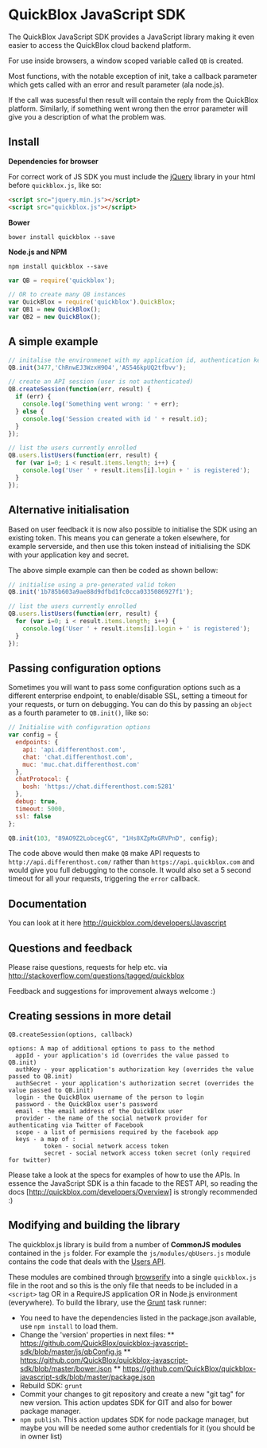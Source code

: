 QuickBlox JavaScript SDK
=================

The QuickBlox JavaScript SDK provides a JavaScript library making it even
easier to access the QuickBlox cloud backend platform.

For use inside browsers, a window scoped variable called `QB` is created.

Most functions, with the notable exception of init, take a callback
parameter which gets called with an error and result parameter (ala node.js).

If the call was sucessful then result will contain the reply from the
QuickBlox platform. Similarly, if something went wrong then the error
parameter will give you a description of what the problem was.

Install
----------------
**Dependencies for browser**

For correct work of JS SDK you must include the [jQuery](http://jquery.com/) library in your html before `quickblox.js`, like so:

```html
<script src="jquery.min.js"></script>
<script src="quickblox.js"></script>
```

**Bower**

```
bower install quickblox --save
```

**Node.js and NPM**

```
npm install quickblox --save
```

```javascript
var QB = require('quickblox');

// OR to create many QB instances
var QuickBlox = require('quickblox').QuickBlox;
var QB1 = new QuickBlox();
var QB2 = new QuickBlox();
```

A simple example
----------------

```javascript
// initalise the environmenet with my application id, authentication key and authentication secret
QB.init(3477,'ChRnwEJ3WzxH9O4','AS546kpUQ2tfbvv');

// create an API session (user is not authenticated)
QB.createSession(function(err, result) {
  if (err) { 
    console.log('Something went wrong: ' + err);
  } else {
    console.log('Session created with id ' + result.id);
  }
});

// list the users currently enrolled
QB.users.listUsers(function(err, result) {
  for (var i=0; i < result.items.length; i++) {
    console.log('User ' + result.items[i].login + ' is registered');
  }
});
```

Alternative initialisation
--------------------------

Based on user feedback it is now also possible to initialise the SDK using an existing token. This means you can generate a token elsewhere, for example serverside, and then use this token instead of initialising the SDK with your application key and secret.

The above simple example can then be coded as shown bellow:

```javascript
// initialise using a pre-generated valid token
QB.init('1b785b603a9ae88d9dfbd1fc0cca0335086927f1');

// list the users currently enrolled
QB.users.listUsers(function(err, result) {
  for (var i=0; i < result.items.length; i++) {
    console.log('User ' + result.items[i].login + ' is registered');
  }
});
````

Passing configuration options
----------------------

Sometimes you will want to pass some configuration options such as a different enterprise endpoint, to enable/disable SSL, setting a timeout for your requests, or turn on debugging. You can do this by passing an `object` as a fourth parameter to `QB.init()`, like so:

```javascript
// Initialise with configuration options
var config = {
  endpoints: {
    api: 'api.differenthost.com',
    chat: 'chat.differenthost.com',
    muc: 'muc.chat.differenthost.com'
  },
  chatProtocol: {
    bosh: 'https://chat.differenthost.com:5281'
  },
  debug: true,
  timeout: 5000,
  ssl: false
};

QB.init(103, "89AO9Z2LobcegCG", "1Hs8XZpMxGRVPnD", config);

```

The code above would then make `QB` make API requests to `http://api.differenthost.com/` rather than `https://api.quickblox.com` and would give you full debugging to the console. It would also set a 5 second timeout for all your requests, triggering the `error` callback.

Documentation
----------------------

You can look at it here http://quickblox.com/developers/Javascript

Questions and feedback
----------------------

Please raise questions, requests for help etc. via http://stackoverflow.com/questions/tagged/quickblox

Feedback and suggestions for improvement always welcome :)


Creating sessions in more detail
--------------------------------
```
QB.createSession(options, callback)

options: A map of additional options to pass to the method
  appId - your application's id (overrides the value passed to QB.init)
  authKey - your application's authorization key (overrides the value passed to QB.init)
  authSecret - your application's authorization secret (overrides the value passed to QB.init)
  login - the QuickBlox username of the person to login
  password - the QuickBlox user's password
  email - the email address of the QuickBlox user
  provider - the name of the social network provider for authenticating via Twitter of Facebook
  scope - a list of permisions required by the facebook app
  keys - a map of :
          token - social network access token
          secret - social network access token secret (only required for twitter)
```

Please take a look at the specs for examples of how to use the APIs. In essence the JavaScript SDK is a thin facade to the REST API, so reading the docs [http://quickblox.com/developers/Overview] is strongly recommended :)


Modifying and building the library
----------------------------------
The quickblox.js library is build from a number of **CommonJS modules** contained in the `js` folder. For example the `js/modules/qbUsers.js` module contains the code that deals with the [Users API](http://quickblox.com/developers/Users).

These modules are combined through [browserify](http://browserify.org/) into a single `quickblox.js` file in the root and so this is the only file that needs to be included in a `<script>` tag OR in a RequireJS application OR in Node.js environment (everywhere). To build the library, use the [Grunt](http://gruntjs.com/) task runner:

* You need to have the dependencies listed in the package.json available, use `npm install` to load them.
* Change the 'version' properties in next files:
** https://github.com/QuickBlox/quickblox-javascript-sdk/blob/master/js/qbConfig.js
** https://github.com/QuickBlox/quickblox-javascript-sdk/blob/master/bower.json
** https://github.com/QuickBlox/quickblox-javascript-sdk/blob/master/package.json
* Rebuild SDK: `grunt`
* Commit your changes to git repository and create a new "git tag" for new version. This action updates SDK for GIT and also for bower package manager.
* `npm publish`. This action updates SDK for node package manager, but maybe you will be needed some author credentials for it (you should be in owner list)


